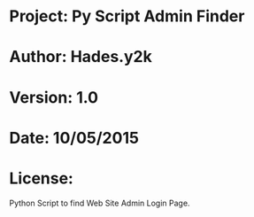 # Project: Py Script Admin Finder
# Author: Hades.y2k
# Version: 1.0
# Date: 10/05/2015
# License: <OpenSource GPL>

Python Script to find Web Site Admin Login Page.
